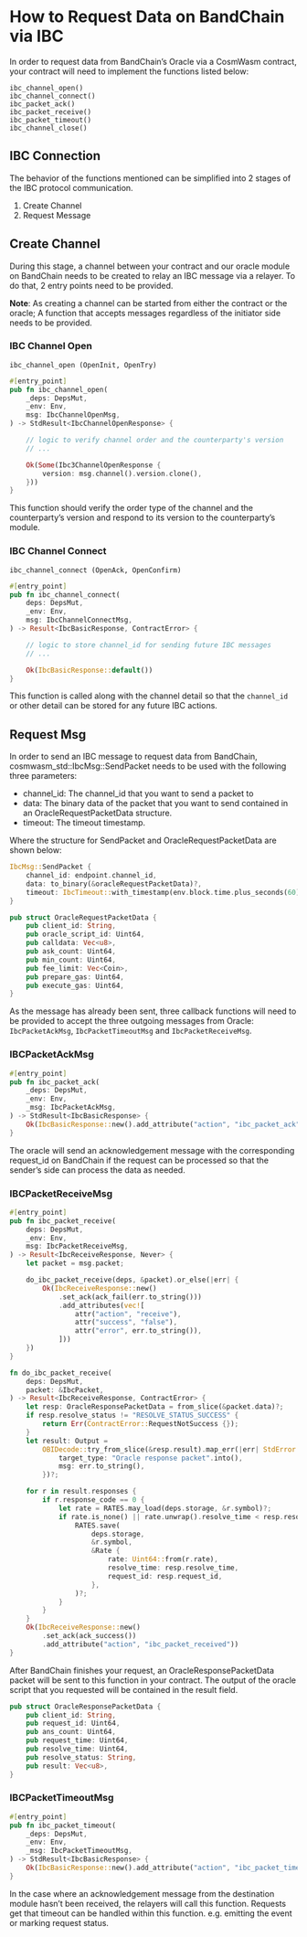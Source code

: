 # How to Request Data on BandChain via IBC

In order to request data from BandChain’s Oracle via a CosmWasm contract, your contract will need to implement the functions listed below:

```
ibc_channel_open()
ibc_channel_connect()
ibc_packet_ack()
ibc_packet_receive()
ibc_packet_timeout()
ibc_channel_close()
```

## IBC Connection

The behavior of the functions mentioned can be simplified into 2 stages of the IBC protocol communication.

1. Create Channel
2. Request Message

## Create Channel

During this stage, a channel between your contract and our oracle module on BandChain needs to be created to relay an IBC message via a relayer. To do that, 2 entry points need to be provided.

**Note**: As creating a channel can be started from either the contract or the oracle; A function that accepts messages regardless of the initiator side needs to be provided.

### IBC Channel Open

`ibc_channel_open (OpenInit, OpenTry)`

```rust
#[entry_point]
pub fn ibc_channel_open(
    _deps: DepsMut,
    _env: Env,
    msg: IbcChannelOpenMsg,
) -> StdResult<IbcChannelOpenResponse> {

    // logic to verify channel order and the counterparty's version
    // ...

    Ok(Some(Ibc3ChannelOpenResponse {
        version: msg.channel().version.clone(),
    }))
}
```

This function should verify the order type of the channel and the counterparty’s version and respond to its version to the counterparty’s module.

### IBC Channel Connect

`ibc_channel_connect (OpenAck, OpenConfirm)`

```rust
#[entry_point]
pub fn ibc_channel_connect(
    deps: DepsMut,
    _env: Env,
    msg: IbcChannelConnectMsg,
) -> Result<IbcBasicResponse, ContractError> {

    // logic to store channel_id for sending future IBC messages
    // ...

    Ok(IbcBasicResponse::default())
}
```

This function is called along with the channel detail so that the `channel_id` or other detail can be stored for any future IBC actions.

## Request Msg

In order to send an IBC message to request data from BandChain, cosmwasm_std::IbcMsg::SendPacket needs to be used with the following three parameters:

- channel_id: The channel_id that you want to send a packet to
- data: The binary data of the packet that you want to send contained in an OracleRequestPacketData structure.
- timeout: The timeout timestamp.

Where the structure for SendPacket and OracleRequestPacketData are shown below:

```rust
IbcMsg::SendPacket {
    channel_id: endpoint.channel_id,
    data: to_binary(&oracleRequestPacketData)?,
    timeout: IbcTimeout::with_timestamp(env.block.time.plus_seconds(60)),
}
```

```rust
pub struct OracleRequestPacketData {
    pub client_id: String,
    pub oracle_script_id: Uint64,
    pub calldata: Vec<u8>,
    pub ask_count: Uint64,
    pub min_count: Uint64,
    pub fee_limit: Vec<Coin>,
    pub prepare_gas: Uint64,
    pub execute_gas: Uint64,
}
```

As the message has already been sent, three callback functions will need to be provided to accept the three outgoing messages from Oracle: `IbcPacketAckMsg`, `IbcPacketTimeoutMsg` and `IbcPacketReceiveMsg`.

### IBCPacketAckMsg

```rust
#[entry_point]
pub fn ibc_packet_ack(
    _deps: DepsMut,
    _env: Env,
    _msg: IbcPacketAckMsg,
) -> StdResult<IbcBasicResponse> {
    Ok(IbcBasicResponse::new().add_attribute("action", "ibc_packet_ack"))
}
```

The oracle will send an acknowledgement message with the corresponding request_id on BandChain if the request can be processed so that the sender’s side can process the data as needed.

### IBCPacketReceiveMsg

```rust
#[entry_point]
pub fn ibc_packet_receive(
    deps: DepsMut,
    _env: Env,
    msg: IbcPacketReceiveMsg,
) -> Result<IbcReceiveResponse, Never> {
    let packet = msg.packet;

    do_ibc_packet_receive(deps, &packet).or_else(|err| {
        Ok(IbcReceiveResponse::new()
            .set_ack(ack_fail(err.to_string()))
            .add_attributes(vec![
                attr("action", "receive"),
                attr("success", "false"),
                attr("error", err.to_string()),
            ]))
    })
}

fn do_ibc_packet_receive(
    deps: DepsMut,
    packet: &IbcPacket,
) -> Result<IbcReceiveResponse, ContractError> {
    let resp: OracleResponsePacketData = from_slice(&packet.data)?;
    if resp.resolve_status != "RESOLVE_STATUS_SUCCESS" {
        return Err(ContractError::RequestNotSuccess {});
    }
    let result: Output =
        OBIDecode::try_from_slice(&resp.result).map_err(|err| StdError::ParseErr {
            target_type: "Oracle response packet".into(),
            msg: err.to_string(),
        })?;

    for r in result.responses {
        if r.response_code == 0 {
            let rate = RATES.may_load(deps.storage, &r.symbol)?;
            if rate.is_none() || rate.unwrap().resolve_time < resp.resolve_time {
                RATES.save(
                    deps.storage,
                    &r.symbol,
                    &Rate {
                        rate: Uint64::from(r.rate),
                        resolve_time: resp.resolve_time,
                        request_id: resp.request_id,
                    },
                )?;
            }
        }
    }
    Ok(IbcReceiveResponse::new()
        .set_ack(ack_success())
        .add_attribute("action", "ibc_packet_received"))
}
```

After BandChain finishes your request, an OracleResponsePacketData packet will be sent to this function in your contract. The output of the oracle script that you requested will be contained in the result field.

```rust
pub struct OracleResponsePacketData {
    pub client_id: String,
    pub request_id: Uint64,
    pub ans_count: Uint64,
    pub request_time: Uint64,
    pub resolve_time: Uint64,
    pub resolve_status: String,
    pub result: Vec<u8>,
}
```

### IBCPacketTimeoutMsg

```rust
#[entry_point]
pub fn ibc_packet_timeout(
    _deps: DepsMut,
    _env: Env,
    _msg: IbcPacketTimeoutMsg,
) -> StdResult<IbcBasicResponse> {
    Ok(IbcBasicResponse::new().add_attribute("action", "ibc_packet_timeout"))
}
```

In the case where an acknowledgement message from the destination module hasn’t been received, the relayers will call this function. Requests get that timeout can be handled within this function. e.g. emitting the event or marking request status.

